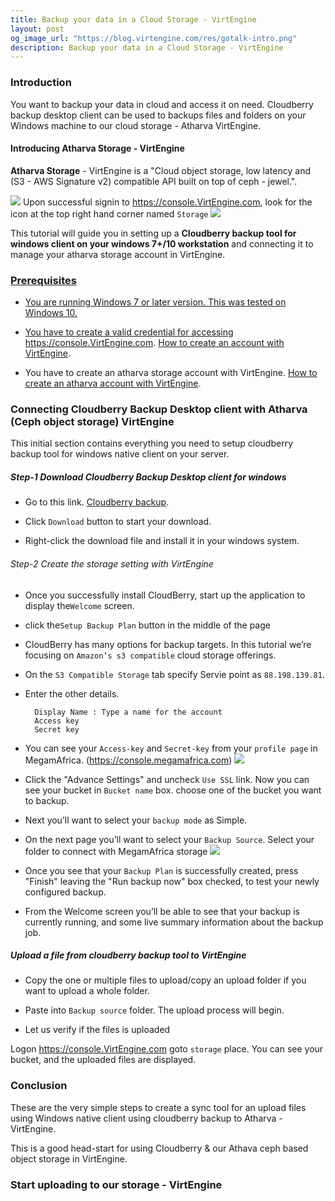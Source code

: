 ```yaml
---
title: Backup your data in a Cloud Storage - VirtEngine
layout: post
og_image_url: "https://blog.virtengine.com/res/gotalk-intro.png"
description: Backup your data in a Cloud Storage - VirtEngine
---
```


### Introduction
You want to backup your data in cloud and access it on need.
Cloudberry backup desktop client can be used to backups files and folders on your Windows machine to our cloud storage - Atharva VirtEngine.

#### Introducing Atharva Storage - VirtEngine

**Atharva Storage** - VirtEngine is a "Cloud object storage, low latency and (S3 - AWS Signature v2) compatible API  built on top of ceph - jewel.".

![](https://blog.virtengine.com/content/images/2016/06/storage-1.jpg)
Upon successful signin to https://console.VirtEngine.com, look for the icon
 at the top right hand corner named `Storage`
![](https://blog.virtengine.com/content/images/2016/06/atharva-1.jpg)

This tutorial will guide you in setting up a **Cloudberry backup tool for windows client on your windows 7+/10 workstation** and connecting it to manage your atharva storage account in VirtEngine.
<a href="https://console.VirtEngine.com" target="_blank">
 

### Prerequisites

* You are running Windows 7 or later version. This was tested on Windows 10.

* You have to create a valid credential for accessing https://console.VirtEngine.com. [How to create an account with VirtEngine](https://blog.virtengine.com/2016/05/27/how-to-launch-ubuntu/).

* You have to create an atharva storage account with VirtEngine. [How to create an atharva account with VirtEngine](https://blog.virtengine.com/2016/06/17/getting-started-atharva-storage-in-VirtEngine/).

### Connecting Cloudberry Backup Desktop client with Atharva (Ceph object storage) VirtEngine

This initial section contains everything you need to setup cloudberry backup tool for windows native client on your server.

##### Step-1 Download Cloudberry Backup Desktop client for windows

* Go to this link. <a href="https://www.cloudberrylab.com/download-thanks.aspx?prod=cbbackup" target="_blank">Cloudberry backup</a>.

* Click `Download` button to start your download.

* Right-click the download file and install it in your windows system.

###### Step-2 Create the storage setting with VirtEngine

* Once you successfully install CloudBerry, start up the application to display the`Welcome` screen.

* click the`Setup Backup Plan` button in the middle of the page

* CloudBerry has many options for backup targets. In this tutorial we’re focusing on `Amazon’s s3 compatible` cloud storage offerings.

* On the `S3 Compatible Storage` tab specify Servie point as `88.198.139.81`.

* Enter the other details.

    	Display Name : Type a name for the account
		Access key
		Secret key
* You can see your `Access-key` and `Secret-key` from your `profile page` in MegamAfrica. (https://console.megamafrica.com)
![](https://blog.virtengine.com/content/images/2016/06/cloudberry-aws-s3-account-info.png)

* Click the "Advance Settings" and uncheck `Use SSL` link. Now you can see your bucket in `Bucket name` box. choose one of the bucket  you want to backup.

* Next you’ll want to select your `backup mode` as Simple.

* On the next page you’ll want to select your `Backup Source`. Select your folder to connect with MegamAfrica storage
![](https://blog.virtengine.com/content/images/2016/06/cloudberry-backup-wizard-backup-source.png)

* Once you see that your `Backup Plan` is successfully created, press "Finish" leaving the "Run backup now" box checked, to test your newly configured backup.

* From the Welcome screen you’ll be able to see that your backup is currently running, and some live summary information about the backup job.

##### Upload a file from cloudberry backup tool to VirtEngine

* Copy the one or multiple files to upload/copy an upload folder if you want to upload a whole folder.

* Paste into `Backup source` folder. The upload process will begin.

* Let us verify if the files is uploaded

Logon https://console.VirtEngine.com goto `storage` place. You can see your bucket, and the uploaded files are displayed.

### Conclusion

These are the very simple steps to create a sync tool for an upload files using Windows native client using cloudberry backup to Atharva - VirtEngine.

This is a good head-start for using Cloudberry  & our Athava ceph based object storage in VirtEngine.

### Start uploading to our storage - VirtEngine

<a href="https://console.VirtEngine.com" target="_blank">
 
